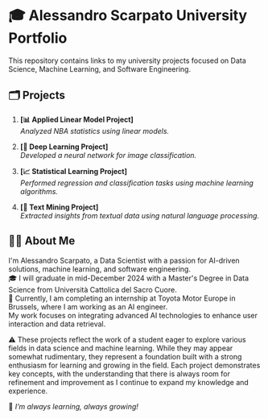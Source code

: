 # 🎓 Alessandro Scarpato University Portfolio

This repository contains links to my university projects focused on Data Science, Machine Learning, and Software Engineering.

## 🗂️ Projects

1. **[📊 Applied Linear Model Project]**  
   *Analyzed NBA statistics using linear models.*

2. **[🤖 Deep Learning Project]**  
   *Developed a neural network for image classification.*

3. **[📈 Statistical Learning Project]**  
   *Performed regression and classification tasks using machine learning algorithms.*

4. **[📝 Text Mining Project]**  
   *Extracted insights from textual data using natural language processing.*

## 👨‍💻 About Me

I'm Alessandro Scarpato, a Data Scientist with a passion for AI-driven solutions, machine learning, and software engineering.  
🎓 I will graduate in mid-December 2024 with a Master's Degree in Data Science from Università Cattolica del Sacro Cuore.  
💼 Currently, I am completing an internship at Toyota Motor Europe in Brussels, where I am working as an AI engineer.  
My work focuses on integrating advanced AI technologies to enhance user interaction and data retrieval.

⚠️ These projects reflect the work of a student eager to explore various fields in data science and machine learning. While they may appear somewhat rudimentary, they represent a foundation built with a strong enthusiasm for learning and growing in the field. Each project demonstrates key concepts, with the understanding that there is always room for refinement and improvement as I continue to expand my knowledge and experience.

🌱 *I’m always learning, always growing!*

